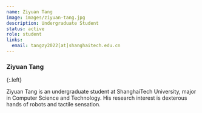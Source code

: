 ```yaml
---
name: Ziyuan Tang
image: images/ziyuan-tang.jpg
description: Undergraduate Student
status: active
role: student
links:
  email: tangzy2022[at]shanghaitech.edu.cn
---
```


### Ziyuan Tang
{:.left}

Ziyuan Tang is an undergraduate student at ShanghaiTech University, major in Computer Science and Technology. His research interest is dexterous hands of robots and tactile sensation.
